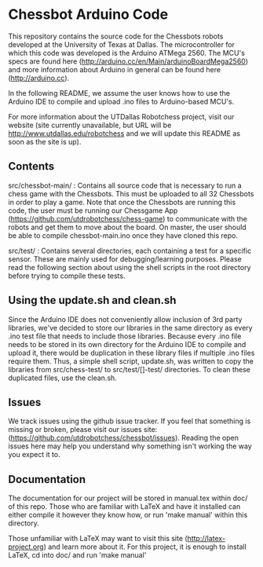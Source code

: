 Chessbot Arduino Code
========

This repository contains the source code for the Chessbots robots developed at
the University of Texas at Dallas. The microcontroller for which this code was
developed is the Arduino ATMega 2560. The MCU's specs are found here
(http://arduino.cc/en/Main/arduinoBoardMega2560) and more information about
Arduino in general can be found here (http://arduino.cc).

In the following README, we assume the user knows how to use the Arduino IDE to
compile and upload .ino files to Arduino-based MCU's.

For more information about the UTDallas Robotchess project, visit our website
(site currently unavailable, but URL will be http://www.utdallas.edu/robotchess
and we will update this README as soon as the site is up).

Contents
--------

src/chessbot-main/ : Contains all source code that is necessary to run a chess
game with the Chessbots. This must be uploaded to all 32 Chessbots in order to
play a game. Note that once the Chessbots are running this code, the user
must be running our Chessgame App (https://github.com/utdrobotchess/chess-game)
to communicate with the robots and get them to move about the board. On master,
the user should be able to compile chessbot-main.ino once they have cloned this
repo.

src/test/ : Contains several directories, each containing a test for a specific
sensor. These are mainly used for debugging/learning purposes. Please read the
following section about using the shell scripts in the root directory before
trying to compile these tests.

Using the update.sh and clean.sh
--------

Since the Arduino IDE does not conveniently allow inclusion of 3rd party
libraries, we've decided to store our libraries in the same directory as every
.ino test file that needs to include those libraries. Because every .ino file
needs to be stored in its own directory for the Arduino IDE to compile and
upload it, there would be duplication in these library files if multiple .ino
files require them. Thus, a simple shell script, update.sh, was written to copy the
libraries from src/chess-test/ to src/test/[]-test/ directories. To clean these
duplicated files, use the clean.sh.

Issues
--------
We track issues using the github issue tracker. If you feel that something is
missing or broken, please visit our issues site: (https://github.com/utdrobotchess/chessbot/issues).
Reading the open issues here may help you understand why something isn't
working the way you expect it to.


Documentation
-------------
The documentation for our project will be stored in manual.tex within doc/ of
this repo. Those who are familiar with LaTeX and have it installed can either
compile it however they know how, or run 'make manual' within this directory.

Those unfamiliar with LaTeX may want to visit this site (http://latex-project.org)
and learn more about it. For this project, it is enough to install LaTeX, cd
into doc/ and run 'make manual'


